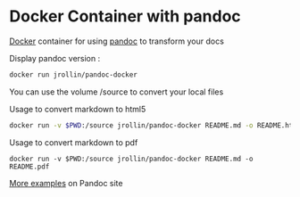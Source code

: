 # Docker Container with pandoc

[Docker](https://www.docker.io/) container for using [pandoc](https://pandoc.org/) to transform your docs

Display pandoc version :

```bash
docker run jrollin/pandoc-docker
```

You can use the volume /source to convert your local files 

Usage to convert markdown to html5

```bash
docker run -v $PWD:/source jrollin/pandoc-docker README.md -o README.html
```

Usage to convert markdown to pdf

```
docker run -v $PWD:/source jrollin/pandoc-docker README.md -o README.pdf
```

[More examples](https://pandoc.org/demos.html) on Pandoc site